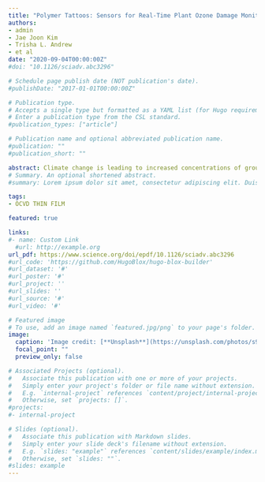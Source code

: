 ```yaml
---
title: "Polymer Tattoos: Sensors for Real-Time Plant Ozone Damage Monitoring"
authors:
- admin
- Jae Joon Kim
- Trisha L. Andrew
- et al
date: "2020-09-04T00:00:00Z"
#doi: "10.1126/sciadv.abc3296"

# Schedule page publish date (NOT publication's date).
#publishDate: "2017-01-01T00:00:00Z"

# Publication type.
# Accepts a single type but formatted as a YAML list (for Hugo requirements).
# Enter a publication type from the CSL standard.
#publication_types: ["article"]

# Publication name and optional abbreviated publication name.
#publication: ""
#publication_short: ""

abstract: Climate change is leading to increased concentrations of ground-level ozone in farms and orchards. Persistent ozone exposure causes irreversible oxidative damage to plants and reduces crop yield, threatening food supply chains. Here, we show that vapor-deposited conducting polymer tattoos on plant leaves can be used to perform on-site impedance analysis, which accurately reveals ozone damage, even at low exposure levels. Oxidative damage produces a unique change in the high-frequency (>10^4Hz) impedance and phase signals of leaves, which is not replicated by other abiotic stressors, such as drought. The polymer tattoos are resilient against ozone-induced chemical degradation and persist on the leaves of fruiting plants, thus allowing for frequent and long-term monitoring of cellular ozone damage in economically important crops, such as grapes and apples.
# Summary. An optional shortened abstract.
#summary: Lorem ipsum dolor sit amet, consectetur adipiscing elit. Duis posuere tellus ac convallis placerat. Proin tincidunt magna sed ex sollicitudin condimentum.

tags:
- OCVD THIN FILM

featured: true

links:
#- name: Custom Link
  #url: http://example.org
url_pdf: https://www.science.org/doi/epdf/10.1126/sciadv.abc3296
#url_code: 'https://github.com/HugoBlox/hugo-blox-builder'
#url_dataset: '#'
#url_poster: '#'
#url_project: ''
#url_slides: ''
#url_source: '#'
#url_video: '#'

# Featured image
# To use, add an image named `featured.jpg/png` to your page's folder. 
image:
  caption: 'Image credit: [**Unsplash**](https://unsplash.com/photos/s9CC2SKySJM)'
  focal_point: ""
  preview_only: false

# Associated Projects (optional).
#   Associate this publication with one or more of your projects.
#   Simply enter your project's folder or file name without extension.
#   E.g. `internal-project` references `content/project/internal-project/index.md`.
#   Otherwise, set `projects: []`.
#projects:
#- internal-project

# Slides (optional).
#   Associate this publication with Markdown slides.
#   Simply enter your slide deck's filename without extension.
#   E.g. `slides: "example"` references `content/slides/example/index.md`.
#   Otherwise, set `slides: ""`.
#slides: example
---
```


